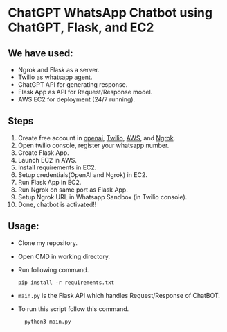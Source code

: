 # ChatGPT WhatsApp Chatbot using ChatGPT, Flask, and EC2


## We have used:
- Ngrok and Flask as a server.
- Twilio as whatsapp agent.
- ChatGPT API for generating response.
- Flask App as API for Request/Response model.
- AWS EC2 for deployment (24/7 running). 

## Steps
1. Create free account in [openai](https://platform.openai.com/account/api-keys), [Twilio](https://console.twilio.com/), [AWS](https://console.aws.amazon.com/), and [Ngrok](https://dashboard.ngrok.com/).
2. Open twilio console, register your whatsapp number. 
3. Create Flask App.
4. Launch EC2 in AWS.
5. Install requirements in EC2.
6. Setup credentials(OpenAI and Ngrok) in EC2.
7. Run Flask App in EC2.
8. Run Ngrok on same port as Flask App. 
9. Setup Ngrok URL in Whatsapp Sandbox (in Twilio console).
10. Done, chatbot is activated!!

## Usage:
- Clone my repository.
- Open CMD in working directory.
- Run following command.

  ```
  pip install -r requirements.txt
  ```
- `main.py` is the Flask API which handles Request/Response of ChatBOT.
- To run this script follow this command.
  ``` 
    python3 main.py
  ```